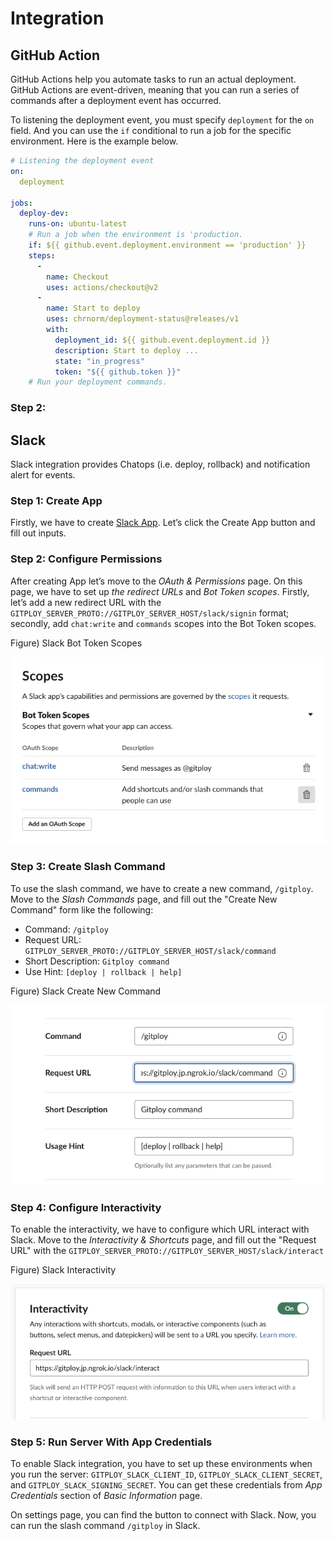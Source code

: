 # Integration

## GitHub Action

GitHub Actions help you automate tasks to run an actual deployment. GitHub Actions are event-driven, meaning that you can run a series of commands after a deployment event has occurred. 

To listening the deployment event, you must specify `deployment` for the `on` field. And you can use the `if` conditional to run a job for the specific environment. Here is the example below.

```yaml
# Listening the deployment event
on:
  deployment

jobs:
  deploy-dev:
    runs-on: ubuntu-latest
    # Run a job when the environment is 'production.
    if: ${{ github.event.deployment.environment == 'production' }}
    steps:
      -
        name: Checkout
        uses: actions/checkout@v2
      - 
        name: Start to deploy
        uses: chrnorm/deployment-status@releases/v1
        with:
          deployment_id: ${{ github.event.deployment.id }}
          description: Start to deploy ...
          state: "in_progress"
          token: "${{ github.token }}"
    # Run your deployment commands.
```

### Step 2:

## Slack

Slack integration provides Chatops (i.e. deploy, rollback) and notification alert for events.

### Step 1: Create App

Firstly, we have to create [Slack App](https://api.slack.com/apps). Let’s click the Create App button and fill out inputs.

### Step 2: Configure Permissions

After creating App let’s move to the *OAuth & Permissions* page. On this page, we have to set up *the redirect URLs* and *Bot Token scopes*. Firstly, let’s add a new redirect URL with the `GITPLOY_SERVER_PROTO://GITPLOY_SERVER_HOST/slack/signin` format; secondly, add `chat:write` and `commands` scopes into the Bot Token scopes.

Figure) Slack Bot Token Scopes

![Slack Bot Token Sceops](../images/slack-bot-token-scopes.png)

### Step 3: Create Slash Command

To use the slash command, we have to create a new command, `/gitploy`.  Move to the *Slash Commands* page, and fill out the "Create New Command" form like the following: 

* Command: `/gitploy`
* Request URL: `GITPLOY_SERVER_PROTO://GITPLOY_SERVER_HOST/slack/command`
* Short Description: `Gitploy command`
* Use Hint: `[deploy | rollback | help]`

Figure) Slack Create New Command

![Slack New Command](../images/slack-new-command.png)

### Step 4: Configure Interactivity

To enable the interactivity, we have to configure which URL interact with Slack. Move to the *Interactivity & Shortcuts* page, and fill out the "Request URL" with the `GITPLOY_SERVER_PROTO://GITPLOY_SERVER_HOST/slack/interact`

Figure) Slack Interactivity

![Slack Interactivity](../images/slack-interactivity.png)

### Step 5: Run Server With App Credentials

To enable Slack integration, you have to set up these environments when you run the server: `GITPLOY_SLACK_CLIENT_ID`, `GITPLOY_SLACK_CLIENT_SECRET`, and `GITPLOY_SLACK_SIGNING_SECRET`. You can get these credentials from *App Credentials* section of *Basic Information* page. 

On settings page, you can find the button to connect with Slack. Now, you can run the slash command `/gitploy` in Slack.

